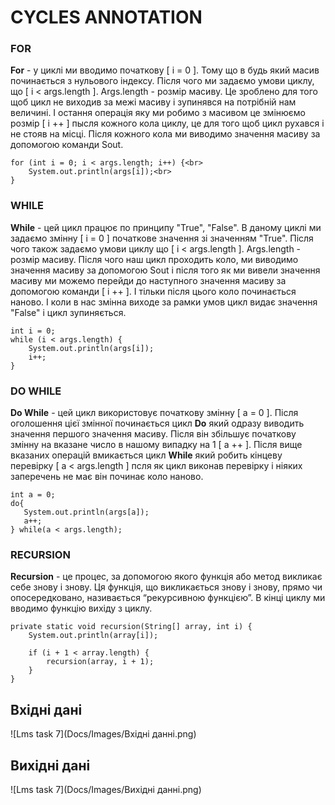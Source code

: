 # CYCLES ANNOTATION

  ### FOR
 
 __For__ - у циклі ми вводимо початкову [ і = 0 ]. Тому що в будь який масив
 починається з нульового індексу. Після чого ми задаємо умови циклу, що 
 [ і < args.length ]. Аrgs.length - розмір масиву. Це зроблено для того щоб 
 цикл не виходив за межі масиву і зупинявся на потрібній нам величині. І 
 остання операція яку ми робимо з масивом це змінюємо розмір [ і ++ ] 
 пысля кожного кола циклу, це для того щоб цикл рухався і не стояв на місці. 
 Після кожного кола ми виводимо значення масиву за допомогою команди Sout.

    for (int i = 0; i < args.length; i++) {<br>
        System.out.println(args[i]);<br>
    }

  ### WHILE
 
 __While__ - цей цикл працює по принципу "True", "False". В даному циклі
 ми задаємо змінну [ і = 0 ] початкове значення зі значенням "True". Після 
 чого також задаємо умови циклу що [ і < args.length ]. Аrgs.length - розмір
 масиву. Після чого наш цикл проходить коло, ми виводимо значення масиву за 
 допомогою Sout і після того як ми вивели значення масиву ми можемо перейди 
 до наступного значення масиву за допомогою команди [ і ++ ]. І тільки після 
 цього коло починається наново. І коли в нас змінна виходе за рамки умов цикл
 видає значення "False" і цикл зупиняється.

    int i = 0;
    while (i < args.length) {
        System.out.println(args[i]);
        i++;
    }
 
  ### DO WHILE

 __Do While__ - цей цикл використовує початкову змінну [ а = 0 ]. 
 Після оголошення цієї змінної починається цикл __Do__ який одразу виводить 
 значення першого значення масиву. Після він збільшує початкову змінну на 
 вказане число в нашому випадку на 1 [ а ++ ]. Після вище вказаних операцій 
 вмикається цикл __While__ який робить кінцеву перевірку [ а < args.length ] 
 псля як цикл виконав перевірку і ніяких заперечень не має він починає коло 
 наново.

    іnt a = 0;
    do{
       System.out.println(args[a]);
       a++;
    } while(a < args.length);

  ### RECURSION 

 __Recursion__ - це процес, за допомогою якого функція або метод викликає 
 себе знову і знову. Ця функція, що викликається знову і знову, прямо чи 
 опосередковано, називається “рекурсивною функцією”. В кінці циклу ми 
 вводимо функцію вихіду з циклу.

    private static void recursion(String[] array, int i) {
        System.out.println(array[i]);

        if (i + 1 < array.length) {
            recursion(array, i + 1);
        }
    }
 ## Вхідні дані

![Lms task 7](Docs/Images/Вхідні данні.png)

 ## Вихідні дані

![Lms task 7](Docs/Images/Вихідні данні.png)